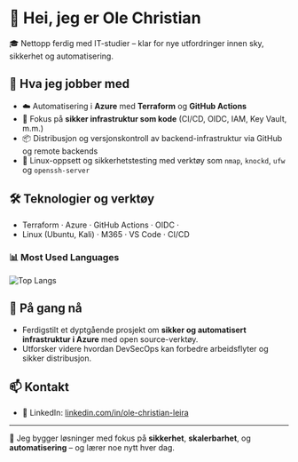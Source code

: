 # 👋 Hei, jeg er Ole Christian

🎓 Nettopp ferdig med IT-studier – klar for nye utfordringer innen sky, sikkerhet og automatisering.

## 🧠 Hva jeg jobber med

- ☁️ Automatisering i **Azure** med **Terraform** og **GitHub Actions**
- 🔐 Fokus på **sikker infrastruktur som kode** (CI/CD, OIDC, IAM, Key Vault, m.m.)
- 📦 Distribusjon og versjonskontroll av backend-infrastruktur via GitHub og remote backends
- 🐧 Linux-oppsett og sikkerhetstesting med verktøy som `nmap`, `knockd`, `ufw` og `openssh-server`

## 🛠️ Teknologier og verktøy

- Terraform · Azure · GitHub Actions · OIDC ·   
- Linux (Ubuntu, Kali) · M365 · VS Code · CI/CD

### 📊 Most Used Languages
![Top Langs](https://github-readme-stats.vercel.app/api/top-langs/?username=AuthenticOc&layout=compact)


## 🚀 På gang nå

- Ferdigstilt et dyptgående prosjekt om **sikker og automatisert infrastruktur i Azure** med open source-verktøy.
- Utforsker videre hvordan DevSecOps kan forbedre arbeidsflyter og sikker distribusjon.

## 📫 Kontakt

- 💼 LinkedIn: [linkedin.com/in/ole-christian-leira](www.linkedin.com/in/ole-christian-leira) 

---

🧭 Jeg bygger løsninger med fokus på **sikkerhet**, **skalerbarhet**, og **automatisering** – og lærer noe nytt hver dag.

<!--
**AuthenticOc/AuthenticOc** is a ✨ _special_ ✨ repository because its `README.md` (this file) appears on your GitHub profile.

Here are some ideas to get you started:

- 🔭 I’m currently working on ...
- 🌱 I’m currently learning ...
- 👯 I’m looking to collaborate on ...
- 🤔 I’m looking for help with ...
- 💬 Ask me about ...
- 📫 How to reach me: ...
- 😄 Pronouns: ...
- ⚡ Fun fact: ...
-->
